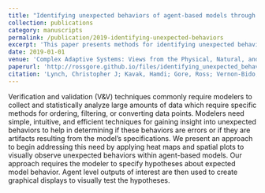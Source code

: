 ```yaml
---
title: "Identifying unexpected behaviors of agent-based models through spatial plots and heat maps"
collection: publications
category: manuscripts
permalink: /publication/2019-identifying-unexpected-behaviors
excerpt: 'This paper presents methods for identifying unexpected behaviors in agent-based models using spatial plots and heat maps.'
date: 2019-01-01
venue: 'Complex Adaptive Systems: Views from the Physical, Natural, and Social Sciences'
paperurl: 'http://rossgore.github.io/files/identifying_unexpected_behaviors.pdf'
citation: 'Lynch, Christopher J; Kavak, Hamdi; Gore, Ross; Vernon-Bido, Daniele. (2019). "Identifying unexpected behaviors of agent-based models through spatial plots and heat maps". <i>Complex Adaptive Systems: Views from the Physical, Natural, and Social Sciences</i>. 129-142.'
---
```

Verification and validation (V&V) techniques commonly require modelers to collect and statistically analyze large amounts of data which require specific methods for ordering, filtering, or converting data points. Modelers need simple, intuitive, and efficient techniques for gaining insight into unexpected behaviors to help in determining if these behaviors are errors or if they are artifacts resulting from the model’s specifications. We present an approach to begin addressing this need by applying heat maps and spatial plots to visually observe unexpected behaviors within agent-based models. Our approach requires the modeler to specify hypotheses about expected model behavior. Agent level outputs of interest are then used to create graphical displays to visually test the hypotheses.